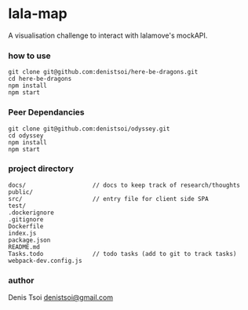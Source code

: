 # lala-map

A visualisation challenge to interact with lalamove's mockAPI.

### how to use

    git clone git@github.com:denistsoi/here-be-dragons.git
    cd here-be-dragons
    npm install
    npm start

### Peer Dependancies

    git clone git@github.com:denistsoi/odyssey.git
    cd odyssey
    npm install
    npm start

### project directory

    docs/                   // docs to keep track of research/thoughts
    public/
    src/                    // entry file for client side SPA
    test/               
    .dockerignore
    .gitignore
    Dockerfile
    index.js
    package.json
    README.md
    Tasks.todo              // todo tasks (add to git to track tasks)
    webpack-dev.config.js


### author
Denis Tsoi <denistsoi@gmail.com>